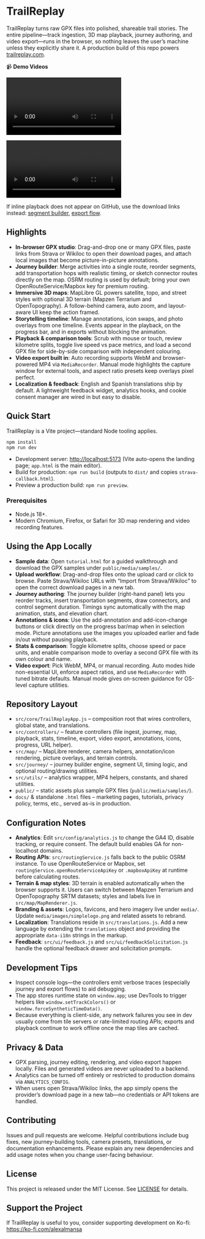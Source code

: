 # TrailReplay

TrailReplay turns raw GPX files into polished, shareable trail stories. The entire pipeline—track ingestion, 3D map playback, journey authoring, and video export—runs in the browser, so nothing leaves the user’s machine unless they explicitly share it. A production build of this repo powers [trailreplay.com](https://trailreplay.com).

📹 **Demo Videos**

<video controls src="media/video/trailreplay-segment-builder.mp4" title="TrailReplay Capture - Segment Builder" style="max-width: 100%;"></video>

<video controls src="media/video/trailreplay-export-flow.mp4" title="TrailReplay Capture - Export Flow" style="max-width: 100%;"></video>

If inline playback does not appear on GitHub, use the download links instead: [segment builder](media/video/trailreplay-segment-builder.mp4), [export flow](media/video/trailreplay-export-flow.mp4).

## Highlights
- **In-browser GPX studio**: Drag-and-drop one or many GPX files, paste links from Strava or Wikiloc to open their download pages, and attach local images that become picture-in-picture annotations.
- **Journey builder**: Merge activities into a single route, reorder segments, add transportation hops with realistic timing, or sketch connector routes directly on the map. OSRM routing is used by default; bring your own OpenRouteService/Mapbox key for premium routing.
- **Immersive 3D maps**: MapLibre GL powers satellite, topo, and street styles with optional 3D terrain (Mapzen Terrarium and OpenTopography). A follow-behind camera, auto zoom, and layout-aware UI keep the action framed.
- **Storytelling timeline**: Manage annotations, icon swaps, and photo overlays from one timeline. Events appear in the playback, on the progress bar, and in exports without blocking the animation.
- **Playback & comparison tools**: Scrub with mouse or touch, review kilometre splits, toggle live speed vs pace metrics, and load a second GPX file for side-by-side comparison with independent colouring.
- **Video export built in**: Auto recording supports WebM and browser-powered MP4 via `MediaRecorder`. Manual mode highlights the capture window for external tools, and aspect ratio presets keep overlays pixel perfect.
- **Localization & feedback**: English and Spanish translations ship by default. A lightweight feedback widget, analytics hooks, and cookie consent manager are wired in but easy to disable.

## Quick Start
TrailReplay is a Vite project—standard Node tooling applies.

```
npm install
npm run dev
```

- Development server: <http://localhost:5173> (Vite auto-opens the landing page; `app.html` is the main editor).
- Build for production: `npm run build` (outputs to `dist/` and copies `strava-callback.html`).
- Preview a production build: `npm run preview`.

### Prerequisites
- Node.js 18+.
- Modern Chromium, Firefox, or Safari for 3D map rendering and video recording features.

## Using the App Locally
- **Sample data**: Open `tutorial.html` for a guided walkthrough and download the GPX samples under `public/media/samples/`.
- **Upload workflow**: Drag-and-drop files onto the upload card or click to browse. Paste Strava/Wikiloc URLs with “Import from Strava/Wikiloc” to open the correct download pages in a new tab.
- **Journey authoring**: The journey builder (right-hand panel) lets you reorder tracks, insert transportation segments, draw connectors, and control segment duration. Timings sync automatically with the map animation, stats, and elevation chart.
- **Annotations & icons**: Use the add-annotation and add-icon-change buttons or click directly on the progress bar/map when in selection mode. Picture annotations use the images you uploaded earlier and fade in/out without pausing playback.
- **Stats & comparison**: Toggle kilometre splits, choose speed or pace units, and enable comparison mode to overlay a second GPX file with its own colour and name.
- **Video export**: Pick WebM, MP4, or manual recording. Auto modes hide non-essential UI, enforce aspect ratios, and use `MediaRecorder` with tuned bitrate defaults. Manual mode gives on-screen guidance for OS-level capture utilities.

## Repository Layout
- `src/core/TrailReplayApp.js` – composition root that wires controllers, global state, and translations.
- `src/controllers/` – feature controllers (file ingest, journey, map, playback, stats, timeline, export, video export, annotations, icons, progress, URL helper).
- `src/map/` – MapLibre renderer, camera helpers, annotation/icon rendering, picture overlays, and terrain controls.
- `src/journey/` – journey builder engine, segment UI, timing logic, and optional routing/drawing utilities.
- `src/utils/` – analytics wrapper, MP4 helpers, constants, and shared utilities.
- `public/` – static assets plus sample GPX files (`public/media/samples/`).
- `docs/` & standalone `.html` files – marketing pages, tutorials, privacy policy, terms, etc., served as-is in production.

## Configuration Notes
- **Analytics**: Edit `src/config/analytics.js` to change the GA4 ID, disable tracking, or require consent. The default build enables GA for non-localhost domains.
- **Routing APIs**: `src/routingService.js` falls back to the public OSRM instance. To use OpenRouteService or Mapbox, set `routingService.openRouteServiceApiKey` or `.mapboxApiKey` at runtime before calculating routes.
- **Terrain & map styles**: 3D terrain is enabled automatically when the browser supports it. Users can switch between Mapzen Terrarium and OpenTopography SRTM datasets; styles and labels live in `src/map/MapRenderer.js`.
- **Branding & assets**: Logos, favicons, and hero imagery live under `media/`. Update `media/images/simplelogo.png` and related assets to rebrand.
- **Localization**: Translations reside in `src/translations.js`. Add a new language by extending the `translations` object and providing the appropriate `data-i18n` strings in the markup.
- **Feedback**: `src/ui/feedback.js` and `src/ui/feedbackSolicitation.js` handle the optional feedback drawer and solicitation prompts.

## Development Tips
- Inspect console logs—the controllers emit verbose traces (especially journey and export flows) to aid debugging.
- The app stores runtime state on `window.app`; use DevTools to trigger helpers like `window.setTrackColors()` or `window.forceSyntheticTimeData()`.
- Because everything is client-side, any network failures you see in dev usually come from tile servers or rate-limited routing APIs; exports and playback continue to work offline once the map tiles are cached.

## Privacy & Data
- GPX parsing, journey editing, rendering, and video export happen locally. Files and generated videos are never uploaded to a backend.
- Analytics can be turned off entirely or restricted to production domains via `ANALYTICS_CONFIG`.
- When users open Strava/Wikiloc links, the app simply opens the provider’s download page in a new tab—no credentials or API tokens are handled.

## Contributing
Issues and pull requests are welcome. Helpful contributions include bug fixes, new journey-building tools, camera presets, translations, or documentation enhancements. Please explain any new dependencies and add usage notes when you change user-facing behaviour.

## License
This project is released under the MIT License. See [LICENSE](LICENSE) for details.

## Support the Project
If TrailReplay is useful to you, consider supporting development on Ko-fi: <https://ko-fi.com/alexalmansa>
